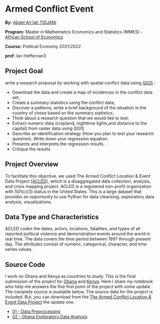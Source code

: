 # Armed Conflict Event

**By:** [Abdel An'lah TIDJANI](https://www.linkedin.com/in/abdelanlah-tidjani/)

**Program:** Master in Mathematics Economics and Statistics (MMES) - [African School of Economics](https://africanschoolofeconomics.com/)

**Course:** Political Economy 2021/2022

**prof:** Ian Heffernan3

## Project Goal
 write a research proposal by working with spatial conflict data using [QGIS](https://www.qgis.org/en/site/) :
* Download the data and create a map of incidences in the conflict data set; 
* Create a summary statistics using the conflict data;
* Discover a patterns, write a brief background of the situation in the country of chose based on the summary statistics;
* Think about a research question that we would like to test;
* Extract numeric data (cropland, nighttime lights,and distance to the capital) from raster data using QGIS
* Describe an identification strategy (How you plan to test your research question). Write down your regression equation.
* Presents and interprets the regression results.
* Critique the results


## Project Overview
  To facilitate this objective, we used The Armed Conflict Location & Event Data Project [(ACLED)](https://acleddata.com/#/dashboard), which is a disaggregated data collection, analysis, and crisis mapping project. ACLED is a registered non-profit organization with 501(c)(3) status in the United States. This is a large dataset that provides an opportunity to use Python for data cleansing, exploratory data analysis, visualizations.  

## Data Type and Characteristics
ACLED codes the dates, actors, locations, fatalities, and types of all reported political violence and demonstration events around the world in real time.
The data covers the time period between 1997 through present day.  The attributes consist of numeric, categorical, character, and time series values.  


## Source Code
I work on Ghana and Kenya as countries to study. This is the final submission of the project for [Ghana](Conflict_Ghana.pdf) and [Kenya](). Here I share my notebook who help me answers the five first point of the project with some update . The complete source  is available below.  The source data for the project is included.  But, you can  download from the [The Armed Conflict Location & Event Data Project](https://acleddata.com/data-export-tool/) the update one.

* [01 - Data Preprocessing](Data-Preprocessing.ipynb)
* [02 - Ghana Exploratory Data Analysis](Ghana-Exploratory-Data-Analysis.ipynb)
